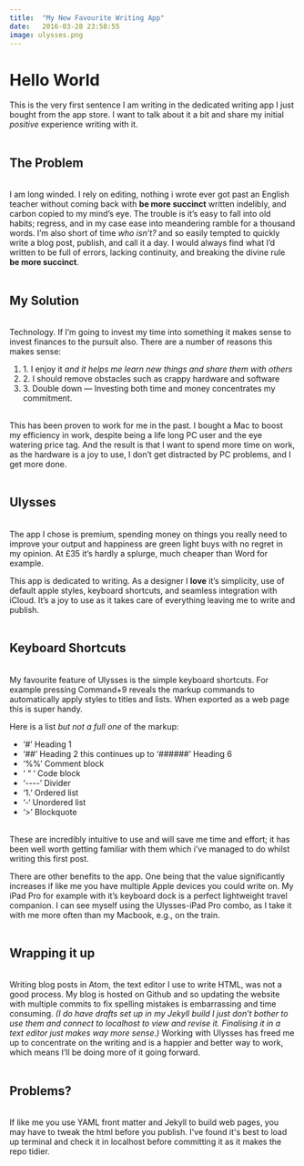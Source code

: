 ```yaml
---
title:  "My New Favourite Writing App"
date:   2016-03-28 23:58:55
image: ulysses.png
---
```


<h1>Hello World</h1>
This is the very first sentence I am writing in the dedicated writing app I just bought from the app store. I want to talk about it a bit and share my initial <em>positive</em> experience writing with it.<br><br>

<h2>The Problem</h2><br>
I am long winded. I rely on editing, nothing i wrote ever got past an English teacher without coming back with <strong>be more succinct</strong> written indelibly, and carbon copied to my mind’s eye. The trouble is it’s easy to fall into old habits; regress, and in my case ease into meandering ramble for a thousand words. I’m also short of time <em>who isn’t?</em> and so easily tempted to quickly write a blog post, publish, and call it a day. I would always find what I’d written to be full of errors, lacking continuity, and breaking the divine rule <strong>be more succinct</strong>.<br><br>

<h2>My Solution</h2><br>
Technology. If I’m going to invest my time into something it makes sense to invest finances to the pursuit also. There are a number of reasons this makes sense:<br>

<ol>
<li>1. I enjoy it <em>and it helps me learn new things and share them with others</em></li>
<li>2. I should remove obstacles such as crappy hardware and software</li>
<li>3. Double down — Investing both time and money concentrates my commitment.</li>
</ol>
<br>
This has been proven to work for me in the past. I bought a Mac to boost my efficiency in work, despite being a life long PC user and the eye watering price tag. And the result is that I want to spend more time on work, as the hardware is a joy to use, I don’t get distracted by PC problems, and I get more done.<br><br>

<h2>Ulysses</h2><br>
The app I chose is premium, spending money on things you really need to improve your output and happiness are green light buys with no regret in my opinion. At £35 it’s hardly a splurge, much cheaper than Word for example.<br>

This app is dedicated to writing. As a designer I <strong>love</strong> it’s simplicity, use of default apple styles, keyboard shortcuts, and seamless integration with iCloud. It’s a joy to use as it takes care of everything leaving me to write and publish.<br><br>

<h2>Keyboard Shortcuts</h2><br>
My favourite feature of Ulysses is the simple keyboard shortcuts. For example pressing Command+9 reveals the markup commands to automatically apply styles to titles and lists. When exported as a web page this is super handy.<br>

Here is a list <em>but not a full one</em> of the markup:<br>

<ul>
    <li>‘#’ Heading 1</li>
    <li>‘##’ Heading 2 this continues up to ‘######’ Heading 6</li>
    <li>‘%%’ Comment block</li>
    <li>‘ “ ‘ Code block</li>
    <li>‘----’ Divider</li>
    <li>‘1.’ Ordered list</li>
    <li>‘-‘ Unordered list</li>
    <li>‘&gt;’ Blockquote</li>
</ul>
<br>
These are incredibly intuitive to use and will save me time and effort; it has been well worth getting familiar with them which i’ve managed to do whilst writing this first post.<br>

There are other benefits to the app. One being that the value significantly increases if like me you have multiple Apple devices you could write on. My iPad Pro for example with it’s keyboard dock is a perfect lightweight travel companion. I can see myself using the Ulysses-iPad Pro combo, as I take it with me more often than my Macbook, e.g., on the train.<br><br>

<h2>Wrapping it up</h2><br>
Writing blog posts in Atom, the text editor I use to write HTML, was not a good process. My blog is hosted on Github and so updating the website with multiple commits to fix spelling mistakes is embarrassing and time consuming. <em>(I do have drafts set up in my Jekyll build I just don’t bother to use them and connect to localhost to view and revise it. Finalising it in a text editor just makes way more sense.)</em> Working with Ulysses has freed me up to concentrate on the writing and is a happier and better way to work, which means I’ll be doing more of it going forward.<br><br>

<h2>Problems?</h2><br>
If like me you use YAML front matter and Jekyll to build web pages, you may have to tweak the html before you publish. I've found it's best to load up terminal and check it in localhost before committing it as it makes the repo tidier.<br>